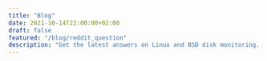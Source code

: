 ```yaml
---
title: "Blog"
date: 2021-10-14T22:00:00+02:00
draft: false
featured: "/blog/reddit_question"
description: "Get the latest answers on Linux and BSD disk monitoring. Learn how to prevent server downtime."
---
```

